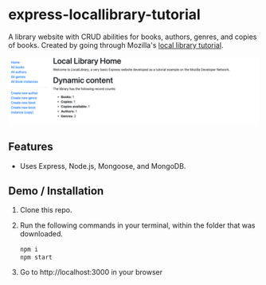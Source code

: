 # express-locallibrary-tutorial

A library website with CRUD abilities for books, authors, genres, and copies of books. Created by going through Mozilla's [local library tutorial](https://developer.mozilla.org/en-US/docs/Learn/Server-side/Express_Nodejs/Tutorial_local_library_website).

<p align="center">
    <img src="./express-locallibrary-tutorial.png" alt="Local library mockup website." />
</p>

## Features

- Uses Express, Node.js, Mongoose, and MongoDB.

## Demo / Installation

1.  Clone this repo.
2.  Run the following commands in your terminal, within the folder that was downloaded.

        npm i
        npm start

3.  Go to http://localhost:3000 in your browser
